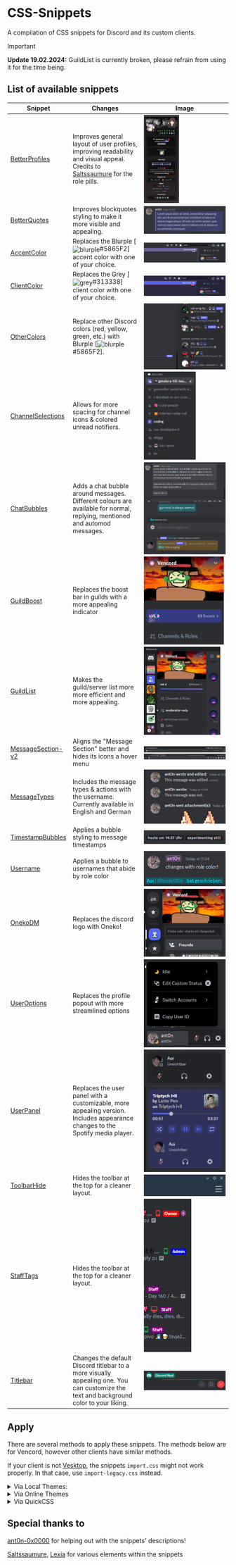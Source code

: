 # CSS-Snippets

A compilation of CSS snippets for Discord and its custom clients.

> [!IMPORTANT]
> **Update 19.02.2024:** GuildList is currently broken, please refrain from using it for the time being.

## List of available snippets

| Snippet    | Changes | Image |
| -------- | ------- | ------- |
| [BetterProfiles](BetterProfiles/) | Improves general layout of user profiles, improving readability and visual appeal. Credits to [Saltssaumure](https://github.com/Saltssaumure) for the role pills. | <img valign='middle' alt='BetterProfiles' src='./docs/_media/BetterProfiles.png' height='200px'/> |
| [BetterQuotes](BetterQuotes/) | Improves blockquotes styling to make it more visible and appealing. | <img valign='middle' alt='BetterQuotes' src='./docs/_media/BetterQuotes.png'/> |
| [AccentColor](ChangeColor/AccentColor/) | Replaces the Blurple [<img valign='middle' alt='blurple' src='https://readme-swatches.vercel.app/5865F2?style=circle&size=10'/>#5865F2] accent color with one of your choice. | <img valign='middle' alt='AccentColor' src='./docs/_media/AccentColor.png'/> |
| [ClientColor](ChangeColor/ClientColor/) | Replaces the Grey [<img valign='middle' alt='grey' src='https://readme-swatches.vercel.app/313338?style=circle&size=10'/>#313338] client color with one of your choice. | <img valign='middle' alt='ClientColor' src='./docs/_media/ClientColor.png'/> |
| [OtherColors](ChangeColor/OtherColors/) | Replace other Discord colors (red, yellow, green, etc.) with Blurple [<img valign='middle' alt='blurple' src='https://readme-swatches.vercel.app/5865F2?style=circle&size=10'/>#5865F2].| <img valign='middle' alt='OtherColors' src='./docs/_media/OtherColors.png'/> |
| [ChannelSelections](ChannelSelections/) | Allows for more spacing for channel icons & colored unread notifiers. | <img valign='middle' alt='ChannelSelections' src='./docs/_media/ChannelSelections.png' height='200px'/> |
| [ChatBubbles](ChatBubbles/) | Adds a chat bubble around messages. Different colours are available for normal, replying, mentioned and automod messages. | <img valign='middle' alt='ChatBubbles' src='./docs/_media/ChatBubbles.png'/> |
| [GuildBoost](GuildBoost/) | Replaces the boost bar in guilds with a more appealing indicator | <img valign='middle' alt='GuildBoost' src='./docs/_media/GuildBoost.png' height='200px'/> |
| [GuildList](GuildList/) | Makes the guild/server list more more efficient and more appealing. |  <img valign='middle' alt='GuildList' src='./docs/_media/GuildList.png' height='200px'/> |
| [MessageSection-v2](MessageSection/v2/) | Aligns the "Message Section" better and hides its icons a hover menu | <img valign='middle' alt='MessageSection-v2' src='./docs/_media/MessageSection-v2_01.png'/> <img valign='middle' alt='MessageSection-v2' src='./docs/_media/MessageSection-v2_02.png'/> |
| [MessageTypes](MessageUltilities/MessageTypes/) | Includes the message types & actions with the username. Currently available in English and German | <img valign='middle' alt='MessageTypes' src='./docs/_media/MessageTypes.png'/> |
| [TimestampBubbles](MessageUltilities/TimestampBubbles/) | Applies a bubble styling to message timestamps | <img valign='middle' alt='TimestampBubbles' src='./docs/_media/TimestampBubbles.png'/> |
| [Username](MessageUltilities/Username/) | Applies a bubble to usernames that abide by role color | <img valign='middle' alt='Username' src='./docs/_media/Username.png'/> <img valign='middle' alt='Username' src='./docs/_media/Username_ext.png'/>|
| [OnekoDM](OnekoDM/) | Replaces the discord logo with Oneko! | <img valign='middle' alt='OnekoDM' src='./docs/_media/OnekoDM.png'/> |
| [UserOptions](UserOptions/) | Replaces the profile popout with more streamlined options | <img valign='middle' alt='UserOptions' src='./docs/_media/UserOptions.png' height='200px'/> |
| [UserPanel](UserPanel/) | Replaces the user panel with a customizable, more appealing version. Includes appearance changes to the Spotify media player. | <img valign='middle' alt='UserPanel' src='./docs/_media/UserPanel.png'/> |
| [ToolbarHide](ToolbarHide/) | Hides the toolbar at the top for a cleaner layout. | <img valign='middle' alt='ToolbarHide' src='./docs/_media/ToolbarHide.png'/> |
| [StaffTags](StaffTags/) | Hides the toolbar at the top for a cleaner layout. | <img valign='middle' alt='ToolbarHide' src='./docs/_media/StaffTags.png'/> |
| [Titlebar](Titlebar/) | Changes the default Discord titlebar to a more visually appealing one. You can customize the text and background color to your liking. | <img valign='middle' alt='ToolbarHide' src='./docs/_media/Titlebar_01.png'/> <img valign='middle' alt='ToolbarHide' src='./docs/_media/Titlebar_02.png'/> |



## Apply

There are several methods to apply these snippets. The methods below are for Vencord, however other clients have similar methods.

If your client is not [Vesktop](https://github.com/Vencord/Vesktop), the snippets `import.css` might not work properly. In that case, use `import-legacy.css` instead.

<details>
  
<summary>Via Local Themes:</summary>

+ Click on the folders (and possibly subsequent folders) of the snippet you want until you see the file `import.css`
+ Download the file `import.css` from the folders
+ Open Settings > Vencord > Themes > Local Themes > Open Themes Folder
+ Paste the downloaded file into the **themes** folder

</details>

<details>
  
<summary>Via Online Themes</summary>

+ Click on the folders (and possibly subsequent folders) of the snippet you want until you see the file `import.css`
+ Click on that file, then click on the **Raw** button
+ A file will open on your browser, now copy the URL
+ Open Settings > Vencord > Themes > Online Themes
+ Paste the following link into **Theme Links**: `URL HERE`
+ Enter or mouse-click outside the Online Themes box to apply

</details>

<details>

<summary>Via QuickCSS</summary>

+ Click on the folders (and possibly subsequent folders) of the snippet you want until you see the file `import.css`
+ Click on that file, then click on the **Raw** button
+ A file will open on your browser, now copy the URL
+ Open Settings > Vencord > Vencord > Open QuickCSS File
+ Paste the following line as your **first line (ahead of any other custom CSS)**: `@import url(URL HERE);`

</details>

## Special thanks to

[ant0n-0x0000](https://github.com/ant0n-0x0000) for helping out with the snippets' descriptions!

[Saltssaumure](https://github.com/Saltssaumure), [Lexia](https://github.com/exterpolation) for various elements within the snippets


